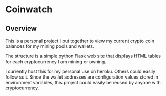 Coinwatch
=========

Overview
--------

This is a personal project I put together to view my current crypto coin balances for my mining pools and wallets.

The structure is a simple python Flask web site that displays HTML tables for each cryptocurrency I am mining or owning.

I currently host this for my personal use on heroku. Others could easily follow suit. Since the wallet addresses are configuration values stored in environment variables, this project could easily be reused by anyone with cryptocurrency.

